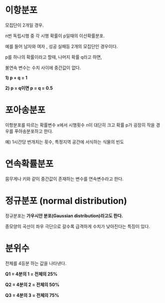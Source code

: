 # 이항분포

모집단이 2개일 경우.

n번 독립시행 중 각 시행 확률이 p일때의 이산확률분포.

예를 들어 남자와 여자 , 성공 실패등 2개의 모집단인 경우이다.

p를 하나의 확률이라고 할때, 나머지 확률 q라고 하면, 

불연속 변수는 수치 사이에 중간값이 없다.

__1) p + q = 1__
 
__2) p = q이면 p = q = 0.5__

# 포아송분포 

이항분포를 따르는 확률변수 x에서 시행횟수 n이 대단히 크고 확률 p가 굉장히 작을 경우를 푸아송분포하고 한다.

예) 1시간당 번개치는 횟수, 특정지역 공간에 서식하는 식물의 빈도

# 연속확률분포

뭄무게나 키와 같이 중간값이 존재하는 변수를 연속변수라고 한다.


# 정규분포 (normal distribution)

정규분포는 __가우시안 분포(Gaussian distribution)라고도 한다.__

종모양의 곡선이 좌우 극단으로 갈수록 급격하게 수치가 낮아진다는 특징이 있다.



# 분위수

전체를 4등분 하는 값을 나타낸다.

__Q1 = 4분의 1 = 전체의 25%__

__Q2 = 4분의 2 = 전체의 50%__

__Q3 = 4분의 3 = 전체의 75%__

